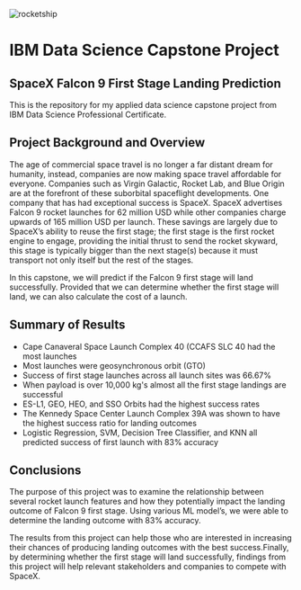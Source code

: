 ![rocketship](https://images.unsplash.com/photo-1517976547714-720226b864c1?ixid=MnwxMjA3fDB8MHxwaG90by1wYWdlfHx8fGVufDB8fHx8&ixlib=rb-1.2.1&auto=format&fit=crop&w=750&q=80)
# IBM Data Science Capstone Project
## SpaceX Falcon 9 First Stage Landing Prediction
This is the repository for my applied data science capstone project from IBM Data Science Professional Certificate.

## Project Background and Overview
The age of commercial space travel is no longer a far distant dream for humanity, instead, companies are now making space travel affordable for everyone. Companies such as Virgin Galactic, Rocket Lab, and Blue Origin are at the forefront of these suborbital spaceflight developments. One company that has had exceptional success is SpaceX. SpaceX advertises Falcon 9 rocket launches for 62 million USD while other companies charge upwards of 165 million USD per launch. These savings are largely due to SpaceX’s ability to reuse the first stage; the first stage is the first rocket engine to engage, providing the initial thrust to send the rocket skyward, this stage is typically bigger than the next stage(s) because it must transport not only itself but the rest of the stages.

In this capstone, we will predict if the Falcon 9 first stage will land successfully. Provided that we can determine whether the first stage will land, we can also calculate the cost of a launch. 

## Summary of Results
* Cape Canaveral Space Launch Complex 40 (CCAFS SLC 40 had the most launches
* Most launches were geosynchronous orbit (GTO)
* Success of first stage launches across all launch sites was 66.67%
* When payload is over 10,000 kg's almost all the first stage landings are successful
* ES-L1, GEO, HEO, and SSO Orbits had the highest success rates
* The Kennedy Space Center Launch Complex 39A was shown to have the highest success ratio for landing outcomes
* Logistic Regression, SVM, Decision Tree Classifier, and KNN all predicted success of first launch with 83% accuracy
  
## Conclusions
The purpose of this project was to examine the relationship between several rocket launch features and how they potentially impact the landing outcome of Falcon 9 first stage. Using various ML model’s, we were able to determine the landing outcome with 83% accuracy.

The results from this project can help those who are interested in increasing their chances of producing landing outcomes with the best success.Finally, by determining whether the first stage will land successfully, findings from this project will help relevant stakeholders and companies to compete with SpaceX.
